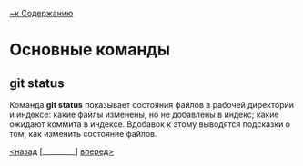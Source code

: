[~к Содержанию](./readme.md)

# Основные команды

## **git status**

Команда **git status** показывает состояния файлов в рабочей директории и индексе: какие файлы изменены, но не добавлены в индекс; какие ожидают коммита в индексе. Вдобавок к этому выводятся подсказки о том, как изменить состояние файлов.

[<назад](./add.md) [_________]        [вперед>](./diff.md)